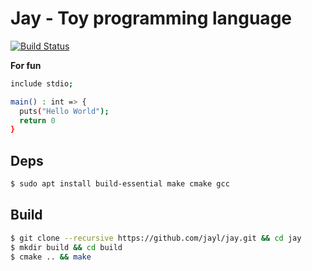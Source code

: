 # Jay - Toy programming language
[![Build Status](https://img.shields.io/travis/jayl/jay/master.svg)](https://travis-ci.org/jayl/jay)

**For fun**

```bash
include stdio;

main() : int => {
  puts("Hello World");
  return 0
}
```

## Deps
```bash
$ sudo apt install build-essential make cmake gcc
```

## Build
```bash
$ git clone --recursive https://github.com/jayl/jay.git && cd jay
$ mkdir build && cd build
$ cmake .. && make
```
